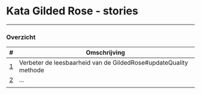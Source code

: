 # Kata Gilded Rose - stories
---

### Overzicht

| # | Omschrijving  |
|---|---|
| [1](story01.md) | Verbeter de leesbaarheid van de GildedRose#updateQuality methode |
| [2](story02.md) | ...  |
|   |   |
